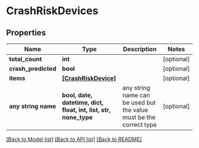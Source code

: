 # CrashRiskDevices


## Properties
Name | Type | Description | Notes
------------ | ------------- | ------------- | -------------
**total_count** | **int** |  | [optional] 
**crash_predicted** | **bool** |  | [optional] 
**items** | [**[CrashRiskDevice]**](CrashRiskDevice.md) |  | [optional] 
**any string name** | **bool, date, datetime, dict, float, int, list, str, none_type** | any string name can be used but the value must be the correct type | [optional]

[[Back to Model list]](../README.md#documentation-for-models) [[Back to API list]](../README.md#documentation-for-api-endpoints) [[Back to README]](../README.md)


